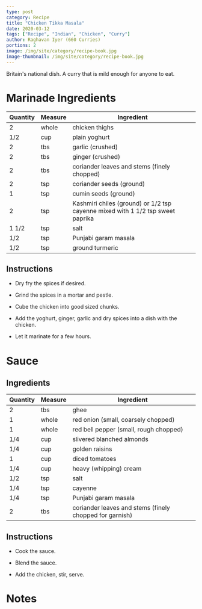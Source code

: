 ```yaml
---
type: post
category: Recipe
title: "Chicken Tikka Masala"
date: 2020-03-12
tags: ["Recipe", "Indian", "Chicken", "Curry"]
author: Raghavan Iyer (660 Curries)
portions: 2
image: /img/site/category/recipe-book.jpg
image-thumbnail: /img/site/category/recipe-book.jpg
---
```


Britain's national dish. A curry that is mild enough for anyone to eat.
<!--more-->

# Marinade Ingredients

Quantity		| Measure 			| Ingredient
----------------|-------------------|-----------
2				| whole				| chicken thighs
1/2				| cup				| plain yoghurt
2				| tbs				| garlic (crushed)
2				| tbs				| ginger (crushed)
2				| tbs				| coriander leaves and stems (finely chopped)
2				| tsp				| coriander seeds (ground)
1				| tsp				| cumin seeds (ground)
2				| tsp				| Kashmiri chiles (ground) or 1/2 tsp cayenne mixed with 1 1/2 tsp sweet paprika 
1 1/2			| tsp				| salt
1/2				| tsp				| Punjabi garam masala
1/2				| tsp				| ground turmeric

## Instructions

* Dry fry the spices if desired.

* Grind the spices in a mortar and pestle.

* Cube the chicken into good sized chunks.

* Add the yoghurt, ginger, garlic and dry spices into a dish with the chicken.

* Let it marinate for a few hours.

# Sauce

## Ingredients

Quantity		| Measure 			| Ingredient
----------------|-------------------|-----------
2				| tbs				| ghee
1				| whole				| red onion (small, coarsely chopped)
1				| whole				| red bell pepper (small, rough chopped)
1/4				| cup				| slivered blanched almonds
1/4				| cup				| golden raisins
1				| cup				| diced tomatoes
1/4				| cup				| heavy (whipping) cream
1/2				| tsp				| salt
1/4				| tsp				| cayenne
1/4				| tsp				| Punjabi garam masala
2				| tbs				| coriander leaves and stems (finely chopped for garnish)

## Instructions

* Cook the sauce.

* Blend the sauce.

* Add the chicken, stir, serve.


# Notes


